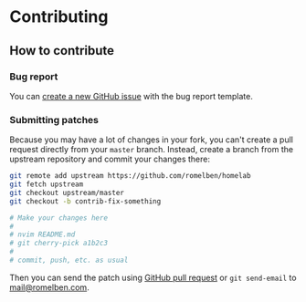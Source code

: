 # Contributing

## How to contribute

### Bug report

You can [create a new GitHub issue](https://github.com/romelben/homelab/issues/new/choose) with the bug report template.

### Submitting patches

Because you may have a lot of changes in your fork, you can't create a pull request directly from your `master` branch.
Instead, create a branch from the upstream repository and commit your changes there:

```sh
git remote add upstream https://github.com/romelben/homelab
git fetch upstream
git checkout upstream/master
git checkout -b contrib-fix-something

# Make your changes here
#
# nvim README.md
# git cherry-pick a1b2c3
#
# commit, push, etc. as usual
```

Then you can send the patch using [GitHub pull request](https://github.com/romelben/homelab/pulls) or `git send-email` to <mail@romelben.com>.
